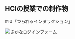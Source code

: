 ## HCIの授業での制作物
#10「つられるインタラクション」

![さかなログインフォーム](https://doirep-rodnoc.github.io/thumbnail.png "サムネイル")
